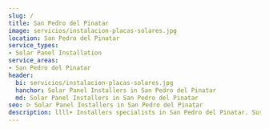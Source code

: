 ```yaml
---
slug: /
title: San Pedro del Pinatar
image: servicios/instalacion-placas-solares.jpg
location: San Pedro del Pinatar
service_types:
- Solar Panel Installation
service_areas:
- San Pedro del Pinatar
header:
  bi: servicios/instalacion-placas-solares.jpg
  hanchor: Solar Panel Installers in San Pedro del Pinatar
  md: Solar Panel Installers in San Pedro del Pinatar
seo: ᐅ Solar Panel Installers in San Pedro del Pinatar
description: llll➤ Installers specialists in San Pedro del Pinatar. Sustainable and efficient solutions. Best techniques and competitive prices ✅ Contact us!
---
```

